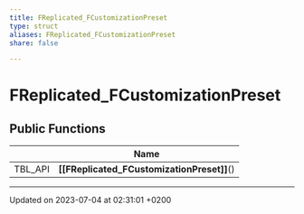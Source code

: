 ```yaml
---
title: FReplicated_FCustomizationPreset
type: struct
aliases: FReplicated_FCustomizationPreset
share: false

---
```


# FReplicated_FCustomizationPreset





## Public Functions

|                | Name           |
| -------------- | -------------- |
| TBL_API | **[[FReplicated_FCustomizationPreset]]**() |

-------------------------------

Updated on 2023-07-04 at 02:31:01 +0200